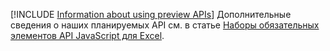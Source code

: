 [!INCLUDE [Information about using preview APIs](../includes/using-preview-apis.md)]
Дополнительные сведения о наших планируемых API см. в статье [Наборы обязательных элементов API JavaScript для Excel](../reference/requirement-sets/excel-api-requirement-sets.md#excel-javascript-preview-apis).